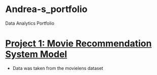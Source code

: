 # Andrea-s_portfolio
Data Analytics Portfolio

# [Project 1: Movie Recommendation System Model](https://github.com/RonitMalik/Movie-Recommendation-System-)
* Data was taken from the movielens dataset
